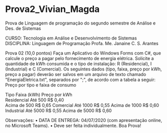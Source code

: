 # Prova2_Vivian_Magda
Prova de Linguagem de programação do segundo semestre de Análise e Des. de Sistemas

CURSO: Tecnologia em Análise e Desenvolvimento de Sistemas
DISCIPLINA: Linguagem de Programação
Profa. Me. Janaine C. S. Arantes


Prova 02
(10,0 pontos) Faça um Aplicativo do Windows Forms com C#, que calcule o preço a pagar pelo fornecimento de energia elétrica. 
Solicite a quantidade de kWh consumida e o tipo de instalação: R (Residencial), I (Industrial) e C (Comercial). 
Os seguintes dados (tipo, faixa, preço por kWh, preço a pagar) deverão ser salvos em um arquivo de texto chamado "EnergiaEletrica.txt", 
separados por ";", de acordo com a tabela a seguir: Preço por tipo e faixa de consumo


Tipo              Faixa (kWh)       Preço por kWh         
Residencial       Até 500           R$ 0,40               
                  Acima de 500      R$ 0,65
Comercial         Até 1000          R$ 0,55
                  Acima de 1000     R$ 0,60
Industrial        Até 5000          R$ 0,55
                  Acima de 5000     R$ 0,60
                  
                  
                  
Observações:
• DATA DE ENTREGA: 04/07/2020 (com apresentação online, no Microsoft Teams).
• Deve ser feita individualmente.
Boa Prova!
